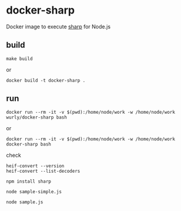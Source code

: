 # docker-sharp
Docker image to execute [sharp](https://github.com/lovell/sharp) for Node.js

## build

```
make build
```

or

```
docker build -t docker-sharp .
```

## run

```
docker run --rm -it -v $(pwd):/home/node/work -w /home/node/work wurly/docker-sharp bash
```

or

```
docker run --rm -it -v $(pwd):/home/node/work -w /home/node/work docker-sharp bash
```

check

```
heif-convert --version
heif-convert --list-decoders
```

```
npm install sharp
```

```
node sample-simple.js
```

```
node sample.js
```

